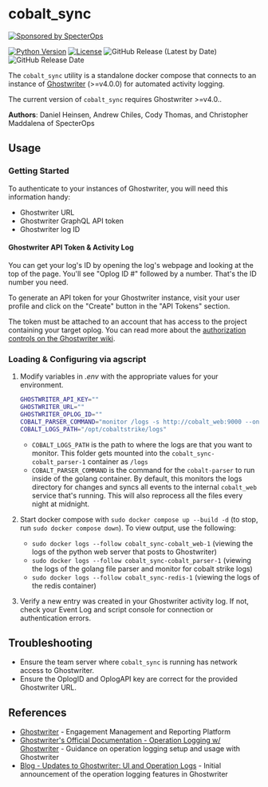 # cobalt_sync

[![Sponsored by SpecterOps](https://img.shields.io/endpoint?url=https%3A%2F%2Fraw.githubusercontent.com%2Fspecterops%2F.github%2Fmain%2Fconfig%2Fshield.json&style=flat)](https://github.com/specterops#ghostwriter)

[![Python Version](https://img.shields.io/badge/Python-3.10-brightgreen.svg)](.) [![License](https://img.shields.io/badge/License-BSD3-darkred.svg)](.) ![GitHub Release (Latest by Date)](https://img.shields.io/github/v/release/GhostManager/cobalt_sync?label=Latest%20Release) ![GitHub Release Date](https://img.shields.io/github/release-date/GhostManager/cobalt_sync?label=Release%20Date&color=blue)

The `cobalt_sync` utility is a standalone docker compose that connects to an instance of [Ghostwriter](https://github.com/GhostManager/Ghostwriter) (>=v4.0.0) for automated activity logging. 

The current version of `cobalt_sync` requires Ghostwriter >=v4.0..

**Authors**: Daniel Heinsen, Andrew Chiles, Cody Thomas, and Christopher Maddalena of SpecterOps

## Usage

### Getting Started

To authenticate to your instances of Ghostwriter, you will need this information handy:

* Ghostwriter URL
* Ghostwriter GraphQL API token
* Ghostwriter log ID

#### Ghostwriter API Token & Activity Log

You can get your log's ID by opening the log's webpage and looking at the top of the page. You'll see "Oplog ID #" followed by a number. That's the ID number you need.

To generate an API token for your Ghostwriter instance, visit your user profile and click on the "Create" button in the "API Tokens" section.

The token must be attached to an account that has access to the project containing your target oplog. You can read more about the [authorization controls on the Ghostwriter wiki](https://www.ghostwriter.wiki/features/graphql-api/authorization).

### Loading & Configuring via agscript

1. Modify variables in _.env_ with the appropriate values for your environment.

   ```bash
   GHOSTWRITER_API_KEY=""
   GHOSTWRITER_URL=""
   GHOSTWRITER_OPLOG_ID=""
   COBALT_PARSER_COMMAND="monitor /logs -s http://cobalt_web:9000 --onlyHashes --reprocess"
   COBALT_LOGS_PATH="/opt/cobaltstrike/logs"
    ```
   * `COBALT_LOGS_PATH` is the path to where the logs are that you want to monitor. This folder gets mounted into the `cobalt_sync-cobalt_parser-1` container as `/logs`
   * `COBALT_PARSER_COMMAND` is the command for the `cobalt-parser` to run inside of the golang container. By default, this monitors the logs directory for changes and syncs all events to the internal `cobalt_web` service that's running. This will also reprocess all the files every night at midnight.
2. Start docker compose with `sudo docker compose up --build -d` (to stop, run `sudo docker compose down`). To view output, use the following:
   * `sudo docker logs --follow cobalt_sync-cobalt_web-1` (viewing the logs of the python web server that posts to Ghostwriter)
   * `sudo docker logs --follow cobalt_sync-cobalt_parser-1` (viewing the logs of the golang file parser and monitor for cobalt strike logs)
   * `sudo docker logs --follow cobalt_sync-redis-1` (viewing the logs of the redis container)
3. Verify a new entry was created in your Ghostwriter activity log. If not, check your Event Log and script console for connection or authentication errors.

## Troubleshooting

- Ensure the team server where `cobalt_sync` is running has network access to Ghostwriter.
- Ensure the OplogID and OplogAPI key are correct for the provided Ghostwriter URL.

## References

- [Ghostwriter](https://github.com/GhostManager/Ghostwriter) - Engagement Management and Reporting Platform
- [Ghostwriter's Official Documentation - Operation Logging w/ Ghostwriter](https://ghostwriter.wiki/features/operation-logs) - Guidance on operation logging setup and usage with Ghostwriter
- [Blog - Updates to Ghostwriter: UI and Operation Logs](https://posts.specterops.io/updates-to-ghostwriter-ui-and-operation-logs-d6b3bc3d3fbd_) - Initial announcement of the operation logging features in Ghostwriter
